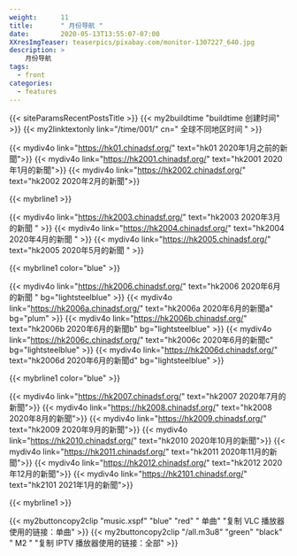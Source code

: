 ```yaml
---
weight:      11
title:       " 月份导航 "
date:        2020-05-13T13:55:07-07:00
XXresImgTeaser: teaserpics/pixabay.com/monitor-1307227_640.jpg
description: >
    月份导航
tags:
  - front
categories:
  - features
---
```


{{< siteParamsRecentPostsTitle >}} 
{{< my2buildtime "buildtime 创建时间" >}}
{{< my2linktextonly link="/time/001/" cn=" 全球不同地区时间 " >}}

{{< mydiv4o link="https://hk01.chinadsf.org/"     text="hk01     2020年1月之前的新聞">}}
{{< mydiv4o link="https://hk2001.chinadsf.org/"   text="hk2001   2020年1月的新聞">}}
{{< mydiv4o link="https://hk2002.chinadsf.org/"   text="hk2002   2020年2月的新聞">}}

{{< mybrline1 >}}

{{< mydiv4o link="https://hk2003.chinadsf.org/"   text="hk2003   2020年3月的新聞 "  >}}
{{< mydiv4o link="https://hk2004.chinadsf.org/"   text="hk2004   2020年4月的新聞 " >}}
{{< mydiv4o link="https://hk2005.chinadsf.org/"   text="hk2005   2020年5月的新聞 " >}}

{{< mybrline1 color="blue" >}}

{{< mydiv4o link="https://hk2006.chinadsf.org/"   text="hk2006   2020年6月的新聞 " bg="lightsteelblue" >}}
{{< mydiv4o link="https://hk2006a.chinadsf.org/"  text="hk2006a  2020年6月的新聞a" bg="plum" >}}
{{< mydiv4o link="https://hk2006b.chinadsf.org/"  text="hk2006b  2020年6月的新聞b" bg="lightsteelblue" >}}
{{< mydiv4o link="https://hk2006c.chinadsf.org/"  text="hk2006c  2020年6月的新聞c" bg="lightsteelblue" >}}
{{< mydiv4o link="https://hk2006d.chinadsf.org/"  text="hk2006d  2020年6月的新聞d" bg="lightsteelblue" >}}

{{< mybrline1 color="blue" >}}

{{< mydiv4o link="https://hk2007.chinadsf.org/"   text="hk2007   2020年7月的新聞">}}
{{< mydiv4o link="https://hk2008.chinadsf.org/"   text="hk2008   2020年8月的新聞">}}
{{< mydiv4o link="https://hk2009.chinadsf.org/"   text="hk2009   2020年9月的新聞">}}
{{< mydiv4o link="https://hk2010.chinadsf.org/"   text="hk2010   2020年10月的新聞">}}
{{< mydiv4o link="https://hk2011.chinadsf.org/"   text="hk2011   2020年11月的新聞">}}
{{< mydiv4o link="https://hk2012.chinadsf.org/"   text="hk2012   2020年12月的新聞">}}
{{< mydiv4o link="https://hk2101.chinadsf.org/"   text="hk2101   2021年1月的新聞">}}

{{< mybrline1 >}}

{{< my2buttoncopy2clip "music.xspf"        "blue"   "red"    " 单曲"  "复制 VLC 播放器使用的链接：单曲" >}} {{< my2buttoncopy2clip      "/all.m3u8"         "green"  "black"  " M2 "    "复制 IPTV 播放器使用的链接：全部" >}} 


